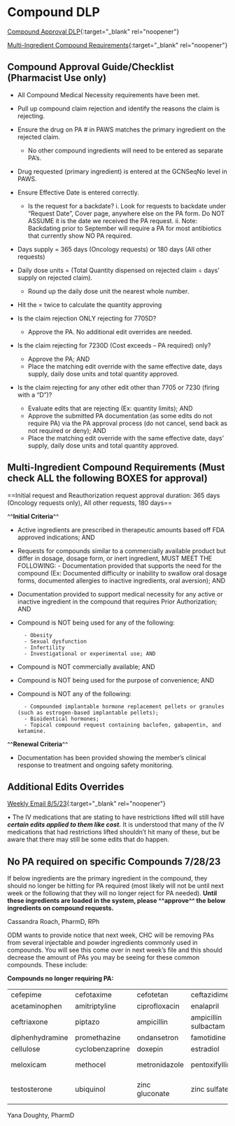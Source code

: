 # Compound DLP 

[Compound Approval DLP](https://mygainwell-my.sharepoint.com/:w:/g/personal/christopher_nguyen_gainwelltechnologies_com/EUDKPb80av5FsS1W2u1PHjcBOZ3bmnSE9yN7WY25BOBx4A?e=3hejCT){:target="_blank" rel="noopener"}

[Multi-Ingredient Compound Requirements](https://mygainwell-my.sharepoint.com/:w:/g/personal/christopher_nguyen_gainwelltechnologies_com/EWvD6dnHu3tHhLGqxAAr02UBsT3xTjkHKfUtWLVTr1Jr4w?e=4NCh6d){:target="_blank" rel="noopener"}

## Compound Approval Guide/Checklist (Pharmacist Use only)

- All Compound Medical Necessity requirements have been met.
- Pull up compound claim rejection and identify the reasons the claim is rejecting.
- Ensure the drug on PA # in PAWS matches the primary ingredient on the rejected claim.
    - No other compound ingredients will need to be entered as separate PA’s.

- Drug requested (primary ingredient) is entered at the GCNSeqNo level in PAWS.
- Ensure Effective Date is entered correctly.
    - Is the request for a backdate?
          i.	Look for requests to backdate under “Request Date”, Cover page, anywhere else on the PA form. Do NOT ASSUME it is the date we received the PA request.
          ii.	Note: Backdating prior to September will require a PA for most antibiotics that currently show NO PA required.

- Days supply = 365 days (Oncology requests) or 180 days (All other requests)
- Daily dose units = (Total Quantity dispensed on rejected claim ÷ days’ supply on rejected claim).
    - Round up the daily dose unit the nearest whole number.

- Hit the = twice to calculate the quantity approving
- Is the claim rejection ONLY rejecting for 7705D?
    - Approve the PA. No additional edit overrides are needed.
    
- Is the claim rejecting for 7230D (Cost exceeds – PA required) only? 
    - Approve the PA; AND 
    - Place the matching edit override with the same effective date, days supply, daily dose units and total quantity approved.

- Is the claim rejecting for any other edit other than 7705 or 7230 (firing with a “D”)?
    - Evaluate edits that are rejecting (Ex: quantity limits); AND 
    - Approve the submitted PA documentation (as some edits do not require PA) via the PA approval process (do not cancel, send back as not required or deny); AND
    - Place the matching edit override with the same effective date, days’ supply, daily dose units and total quantity approved.
 
## Multi-Ingredient Compound Requirements (Must check ALL the following BOXES for approval)

==Initial request and Reauthorization request approval duration: 365 days (Oncology requests only), All other requests, 180 days==

^^**Initial Criteria**^^

- Active ingredients are prescribed in therapeutic amounts based off FDA approved indications; AND
- Requests for compounds similar to a commercially available product but differ in dosage, dosage form, or inert ingredient, MUST MEET THE FOLLOWING:
        - Documentation provided that supports the need for the compound (Ex: Documented difficulty or inability to swallow oral dosage forms, documented allergies to inactive ingredients, oral aversion); AND

- Documentation provided to support medical necessity for any active or inactive ingredient in the compound that requires Prior Authorization; AND
- Compound is NOT being used for any of the following:
  
        - Obesity
        - Sexual dysfunction
        - Infertility
        - Investigational or experimental use; AND

- Compound is NOT commercially available; AND
- Compound is NOT being used for the purpose of convenience; AND
- Compound is NOT any of the following:
  
        - Compounded implantable hormone replacement pellets or granules (such as estrogen-based implantable pellets);
        - Bioidentical hormones;
        - Topical compound request containing baclofen, gabapentin, and ketamine. 

^^**Renewal Criteria**^^

- Documentation has been provided showing the member’s clinical response to treatment and ongoing safety monitoring.

## Additional Edits Overrides

[Weekly Email 8/5/23](https://mygainwell-my.sharepoint.com/:w:/r/personal/christopher_nguyen_gainwelltechnologies_com/Documents/weeklyemail8523.docx?d=w34551b8b7f674147b603832cab7090ca&csf=1&web=1&e=aTi6MU){:target="_blank" rel="noopener"}


•	The IV medications that are stating to have restrictions lifted will still have ***certain edits applied to them like cost.*** It is understood that many of the IV medications that had restrictions lifted shouldn’t hit many of these, but be aware that there may still be some edits that do happen.

## No PA required on specific Compounds 7/28/23

If below ingredients are the primary ingredient in the compound, they should no longer be hitting for PA required (most likely will not be until next week or the following that they will no longer reject for PA needed). **Until these ingredients are loaded in the system, please ^^approve^^ the below ingredients on compound requests.**

Cassandra Roach, PharmD, RPh

ODM wants to provide notice that next week, CHC will be removing PAs from several injectable and powder ingredients commonly used in compounds. You will see this come over in next week’s file and this should decrease the amount of PAs you may be seeing for these common compounds. These include:

**Compounds no longer requiring PA:**

| |  |  | | |  |
|--------------|-----------|--------------|---|---|---|
| cefepime |cefotaxime | cefotetan | ceftazidime | cefuroxime | clindamycin |
| acetaminophen | amitriptyline|ciprofloxacin| enalapril| ketoprofen| cefazolin|
|ceftriaxone| piptazo| ampicillin| ampicillin sulbactam| NS| D5|
|diphenhydramine| promethazine| ondansetron| famotidine| amantadine| boric acid|
|cellulose| cyclobenzaprine| doxepin| estradiol| estriol| lidocaine| 
|meloxicam| methocel| metronidazole| pentoxifylline| progesterone| sodium bicarb| 
|testosterone| ubiquinol| zinc gluconate| zinc sulfate| vancomycin | lansoprazole IV and powder| 

Yana Doughty, PharmD


